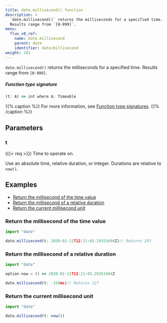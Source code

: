 ```yaml
---
title: date.millisecond() function
description: >
  `date.millisecond()` returns the milliseconds for a specified time.
  Results range from `[0-999]`.
menu:
  flux_v0_ref:
    name: date.millisecond
    parent: date
    identifier: date/millisecond
weight: 101
---
```


<!------------------------------------------------------------------------------

IMPORTANT: This page was generated from comments in the Flux source code. Any
edits made directly to this page will be overwritten the next time the
documentation is generated. 

To make updates to this documentation, update the function comments above the
function definition in the Flux source code:

https://github.com/influxdata/flux/blob/master/stdlib/date/date.flux#L596-L596

Contributing to Flux: https://github.com/influxdata/flux#contributing
Fluxdoc syntax: https://github.com/influxdata/flux/blob/master/docs/fluxdoc.md

------------------------------------------------------------------------------->

`date.millisecond()` returns the milliseconds for a specified time.
Results range from `[0-999]`.



##### Function type signature

```js
(t: A) => int where A: Timeable
```

{{% caption %}}
For more information, see [Function type signatures](/flux/v0/function-type-signatures/).
{{% /caption %}}

## Parameters

### t
({{< req >}})
Time to operate on.

Use an absolute time, relative duration, or integer.
Durations are relative to `now()`.


## Examples

- [Return the millisecond of the time value](#return-the-millisecond-of-the-time-value)
- [Return the millisecond of a relative duration](#return-the-millisecond-of-a-relative-duration)
- [Return the current millisecond unit](#return-the-current-millisecond-unit)

### Return the millisecond of the time value

```js
import "date"

date.millisecond(t: 2020-02-11T12:21:03.29353494Z)// Returns 293


```


### Return the millisecond of a relative duration

```js
import "date"

option now = () => 2020-02-11T12:21:03.29353494Z

date.millisecond(t: -150ms)// Returns 127


```


### Return the current millisecond unit

```js
import "date"

date.millisecond(t: now())

```

